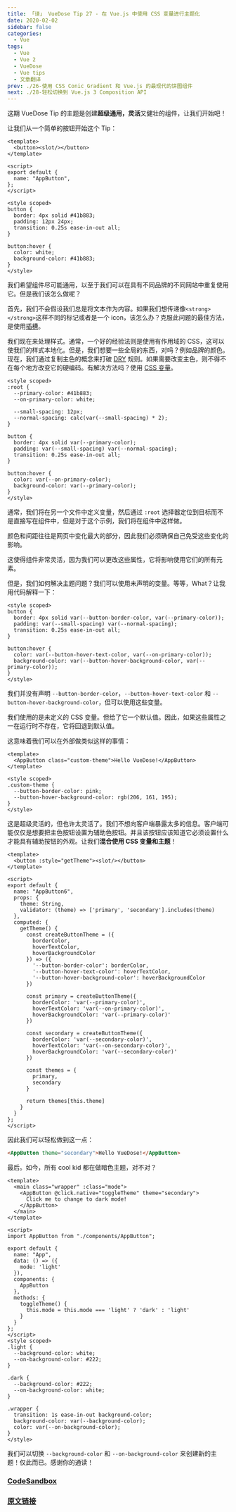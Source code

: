 ```yaml
---
title: 「译」 VueDose Tip 27 - 在 Vue.js 中使用 CSS 变量进行主题化
date: 2020-02-02
sidebar: false
categories:
  - Vue
tags:
  - Vue
  - Vue 2
  - VueDose
  - Vue tips
  - 文章翻译
prev: ./26-使用 CSS Conic Gradient 和 Vue.js 的最现代的饼图组件
next: ./28-轻松切换到 Vue.js 3 Composition API
---
```


这期 VueDose Tip 的主题是创建**超级通用，灵活**又健壮的组件，让我们开始吧！

让我们从一个简单的按钮开始这个 Tip：

```vue
<template>
  <button><slot/></button>
</template>

<script>
export default {
  name: "AppButton",
};
</script>

<style scoped>
button {
  border: 4px solid #41b883;
  padding: 12px 24px;
  transition: 0.25s ease-in-out all;
}

button:hover {
  color: white;
  background-color: #41b883;
}
</style>
```

我们希望组件尽可能通用，以至于我们可以在具有不同品牌的不同网站中重复使用它。但是我们该怎么做呢？

首先，我们不会假设我们总是将文本作为内容。如果我们想传递像`<strong></strong>`这样不同的标记或者是一个 icon，该怎么办？克服此问题的最佳方法，是使用[插槽](https://vuejs.org/v2/guide/components-slots.html)。

我们现在来处理样式。通常，一个好的经验法则是使用有作用域的 CSS，这可以使我们的样式本地化。但是，我们想要一些全局的东西，对吗？例如品牌的颜色。现在，我们通过复制主色的概念来打破 [DRY](https://www.notion.so/%5B%3Chttps://en.wikipedia.org/wiki/Don%27t_repeat_yourself%3E%5D(%3Chttps://en.wikipedia.org/wiki/Don't_repeat_yourself%3E)) 规则。如果需要改变主色，则不得不在每个地方改变它的硬编码。有解决方法吗？使用 [CSS 变量](https://developer.mozilla.org/en-US/docs/Web/CSS/--*)。

```vue
<style scoped>
:root {
  --primary-color: #41b883;
  --on-primary-color: white;

  --small-spacing: 12px;
  --normal-spacing: calc(var(--small-spacing) * 2);
}

button {
  border: 4px solid var(--primary-color);
  padding: var(--small-spacing) var(--normal-spacing);
  transition: 0.25s ease-in-out all;
}

button:hover {
  color: var(--on-primary-color);
  background-color: var(--primary-color);
}
</style>
```

通常，我们将在另一个文件中定义变量，然后通过 `:root` 选择器定位到目标而不是直接写在组件中，但是对于这个示例，我们将在组件中这样做。

颜色和间距往往是网页中变化最大的部分，因此我们必须确保自己免受这些变化的影响。

这使得组件非常灵活，因为我们可以更改这些属性，它将影响使用它们的所有元素。

但是，我们如何解决主题问题？我们可以使用未声明的变量。等等，What？让我用代码解释一下：

```vue
<style scoped>
button {
  border: 4px solid var(--button-border-color, var(--primary-color));
  padding: var(--small-spacing) var(--normal-spacing);
  transition: 0.25s ease-in-out all;
}

button:hover {
  color: var(--button-hover-text-color, var(--on-primary-color));
  background-color: var(--button-hover-background-color, var(--primary-color));
}
</style>
```

我们并没有声明 `--button-border-color`，`--button-hover-text-color` 和 `--button-hover-background-color`，但可以使用这些变量。

我们使用的是未定义的 CSS 变量。但给了它一个默认值。因此，如果这些属性之一在运行时不存在，它将回退到默认值。

这意味着我们可以在外部做类似这样的事情：

```vue
<template>
  <AppButton class="custom-theme">Hello VueDose!</AppButton>
</template>

<style scoped>
.custom-theme {
  --button-border-color: pink;
  --button-hover-background-color: rgb(206, 161, 195);
}
</style>
```

这是超级灵活的，但也许太灵活了。我们不想向客户端暴露太多的信息。客户端可能仅仅是想要把主色按钮设置为辅助色按钮。并且该按钮应该知道它必须设置什么才能具有辅助按钮的外观。让我们**混合使用 CSS 变量和主题**！

```vue
<template>
  <button :style="getTheme"><slot/></button>
</template>

<script>
export default {
  name: "AppButton6",
  props: {
    theme: String,
    validator: (theme) => ['primary', 'secondary'].includes(theme)
  },
  computed: {
    getTheme() {
      const createButtonTheme = ({
        borderColor,
        hoverTextColor,
        hoverBackgroundColor
      }) => ({
        '--button-border-color': borderColor,
        '--button-hover-text-color': hoverTextColor,
        '--button-hover-background-color': hoverBackgroundColor
      })

      const primary = createButtonTheme({
        borderColor: 'var(--primary-color)',
        hoverTextColor: 'var(--on-primary-color)',
        hoverBackgroundColor: 'var(--primary-color)'
      })

      const secondary = createButtonTheme({
        borderColor: 'var(--secondary-color)',
        hoverTextColor: 'var(--on-secondary-color)',
        hoverBackgroundColor: 'var(--secondary-color)'
      })

      const themes = {
        primary,
        secondary
      }

      return themes[this.theme]
    }
  }
};
</script>
```

因此我们可以轻松做到这一点：

```html
<AppButton theme="secondary">Hello VueDose!</AppButton>
```

最后。如今，所有 cool kid 都在做暗色主题，对不对？

```vue
<template>
  <main class="wrapper" :class="mode">
    <AppButton @click.native="toggleTheme" theme="secondary">
      Click me to change to dark mode!
    </AppButton>
  </main>
</template>

<script>
import AppButton from "./components/AppButton";

export default {
  name: "App",
  data: () => ({
    mode: 'light'
  }),
  components: {
    AppButton
  },
  methods: {
    toggleTheme() {
      this.mode = this.mode === 'light' ? 'dark' : 'light'
    }
  }
};
</script>
<style scoped>
.light {
  --background-color: white;
  --on-background-color: #222;
}

.dark {
  --background-color: #222;
  --on-background-color: white;
}

.wrapper {
  transition: 1s ease-in-out background-color;
  background-color: var(--background-color);
  color: var(--on-background-color);
}
</style>
```

我们可以切换 `--background-color` 和 `--on-background-color` 来创建新的主题！仅此而已。感谢你的通读！

### [CodeSandbox](https://codesandbox.io/s/vuedose-84yg5)

### [原文链接](https://vuedose.tips/tips/theming-using-custom-properties-in-vuejs-components)
